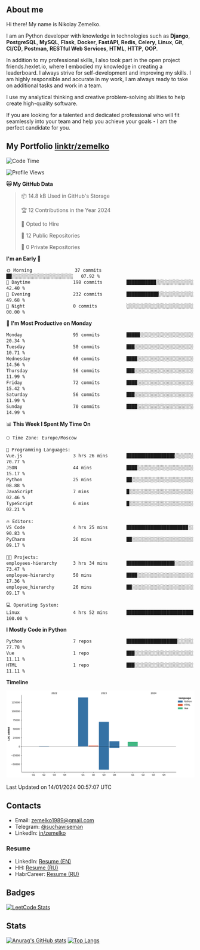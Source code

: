 ## About me
Hi there! My name is Nikolay Zemelko. 

I am an Python developer with knowledge in technologies such as **Django**, **PostgreSQL**, **MySQL**, **Flask**, **Docker**, **FastAPI**, **Redis**, **Celery**, **Linux**, **Git**, **CI/CD**, **Postman**, **RESTful Web Services**, **HTML**, **HTTP**, **OOP**.

In addition to my professional skills, I also took part in the open project friends.hexlet.io, where I embodied my knowledge in creating a leaderboard.
I always strive for self-development and improving my skills. I am highly responsible and accurate in my work, I am always ready to take on additional tasks and work in a team.

I use my analytical thinking and creative problem-solving abilities to help create high-quality software.

If you are looking for a talented and dedicated professional who will fit seamlessly into your team and help you achieve your goals - I am the perfect candidate for you.

## My Portfolio [linktr/zemelko](https://linktr.ee/zemelko)


<!--START_SECTION:waka-->
![Code Time](http://img.shields.io/badge/Code%20Time-66%20hrs%2027%20mins-blue)

![Profile Views](http://img.shields.io/badge/Profile%20Views-5-blue)

**🐱 My GitHub Data** 

> 📦 14.8 kB Used in GitHub's Storage 
 > 
> 🏆 12 Contributions in the Year 2024
 > 
> 💼 Opted to Hire
 > 
> 📜 12 Public Repositories 
 > 
> 🔑 0 Private Repositories 
 > 
**I'm an Early 🐤** 

```text
🌞 Morning                37 commits          ██░░░░░░░░░░░░░░░░░░░░░░░   07.92 % 
🌆 Daytime                198 commits         ███████████░░░░░░░░░░░░░░   42.40 % 
🌃 Evening                232 commits         ████████████░░░░░░░░░░░░░   49.68 % 
🌙 Night                  0 commits           ░░░░░░░░░░░░░░░░░░░░░░░░░   00.00 % 
```
📅 **I'm Most Productive on Monday** 

```text
Monday                   95 commits          █████░░░░░░░░░░░░░░░░░░░░   20.34 % 
Tuesday                  50 commits          ███░░░░░░░░░░░░░░░░░░░░░░   10.71 % 
Wednesday                68 commits          ████░░░░░░░░░░░░░░░░░░░░░   14.56 % 
Thursday                 56 commits          ███░░░░░░░░░░░░░░░░░░░░░░   11.99 % 
Friday                   72 commits          ████░░░░░░░░░░░░░░░░░░░░░   15.42 % 
Saturday                 56 commits          ███░░░░░░░░░░░░░░░░░░░░░░   11.99 % 
Sunday                   70 commits          ████░░░░░░░░░░░░░░░░░░░░░   14.99 % 
```


📊 **This Week I Spent My Time On** 

```text
🕑︎ Time Zone: Europe/Moscow

💬 Programming Languages: 
Vue.js                   3 hrs 26 mins       ██████████████████░░░░░░░   70.77 % 
JSON                     44 mins             ████░░░░░░░░░░░░░░░░░░░░░   15.17 % 
Python                   25 mins             ██░░░░░░░░░░░░░░░░░░░░░░░   08.88 % 
JavaScript               7 mins              █░░░░░░░░░░░░░░░░░░░░░░░░   02.46 % 
TypeScript               6 mins              █░░░░░░░░░░░░░░░░░░░░░░░░   02.21 % 

🔥 Editors: 
VS Code                  4 hrs 25 mins       ███████████████████████░░   90.83 % 
PyCharm                  26 mins             ██░░░░░░░░░░░░░░░░░░░░░░░   09.17 % 

🐱‍💻 Projects: 
employees-hierarchy      3 hrs 34 mins       ██████████████████░░░░░░░   73.47 % 
employee-hierarchy       50 mins             ████░░░░░░░░░░░░░░░░░░░░░   17.36 % 
employee_hierarchy       26 mins             ██░░░░░░░░░░░░░░░░░░░░░░░   09.17 % 

💻 Operating System: 
Linux                    4 hrs 52 mins       █████████████████████████   100.00 % 
```

**I Mostly Code in Python** 

```text
Python                   7 repos             ███████████████████░░░░░░   77.78 % 
Vue                      1 repo              ███░░░░░░░░░░░░░░░░░░░░░░   11.11 % 
HTML                     1 repo              ███░░░░░░░░░░░░░░░░░░░░░░   11.11 % 
```



**Timeline**

![Lines of Code chart](https://raw.githubusercontent.com/zemelko/zemelko/main/assets/bar_graph.png)


 Last Updated on 14/01/2024 00:57:07 UTC
<!--END_SECTION:waka-->

## Contacts

* Email: [zemelko1989@gmail.com](mailto:zemelko1989@gmail.com)
* Telegram: [@suchawiseman](https://t.me/suchawiseman)
* LinkedIn: [in/zemelko](https://www.linkedin.com/in/zemelko)

### Resume

* LinkedIn: [Resume (EN)](https://www.linkedin.com/in/zemelko)
* HH: [Resume (RU)](https://hh.ru/resume/4a4435a9ff09e87f6c0039ed1f4e475572454c)
* HabrCareer: [Resume (RU)](https://career.habr.com/zemelko1)

## Badges

[![LeetCode Stats](https://leetcode.card.workers.dev/zemelko?font=source_code_pro&extension=null)](https://leetcode.com/zemelko/)

## Stats
[![Anurag's GitHub stats](https://github-readme-stats.vercel.app/api?username=zemelko)](https://github.com/zemelko/github-readme-stats)
[![Top Langs](https://github-readme-stats.vercel.app/api/top-langs/?username=zemelko&layout=compact&langs_count=10)](https://github.com/zemelko/github-readme-stats)
